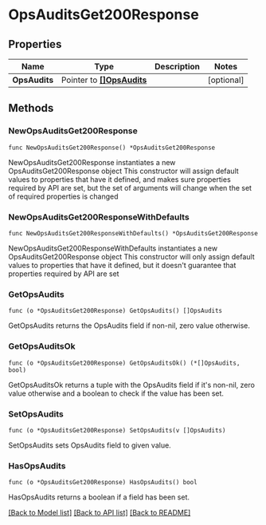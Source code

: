 # OpsAuditsGet200Response

## Properties

Name | Type | Description | Notes
------------ | ------------- | ------------- | -------------
**OpsAudits** | Pointer to [**[]OpsAudits**](OpsAudits.md) |  | [optional] 

## Methods

### NewOpsAuditsGet200Response

`func NewOpsAuditsGet200Response() *OpsAuditsGet200Response`

NewOpsAuditsGet200Response instantiates a new OpsAuditsGet200Response object
This constructor will assign default values to properties that have it defined,
and makes sure properties required by API are set, but the set of arguments
will change when the set of required properties is changed

### NewOpsAuditsGet200ResponseWithDefaults

`func NewOpsAuditsGet200ResponseWithDefaults() *OpsAuditsGet200Response`

NewOpsAuditsGet200ResponseWithDefaults instantiates a new OpsAuditsGet200Response object
This constructor will only assign default values to properties that have it defined,
but it doesn't guarantee that properties required by API are set

### GetOpsAudits

`func (o *OpsAuditsGet200Response) GetOpsAudits() []OpsAudits`

GetOpsAudits returns the OpsAudits field if non-nil, zero value otherwise.

### GetOpsAuditsOk

`func (o *OpsAuditsGet200Response) GetOpsAuditsOk() (*[]OpsAudits, bool)`

GetOpsAuditsOk returns a tuple with the OpsAudits field if it's non-nil, zero value otherwise
and a boolean to check if the value has been set.

### SetOpsAudits

`func (o *OpsAuditsGet200Response) SetOpsAudits(v []OpsAudits)`

SetOpsAudits sets OpsAudits field to given value.

### HasOpsAudits

`func (o *OpsAuditsGet200Response) HasOpsAudits() bool`

HasOpsAudits returns a boolean if a field has been set.


[[Back to Model list]](../README.md#documentation-for-models) [[Back to API list]](../README.md#documentation-for-api-endpoints) [[Back to README]](../README.md)


